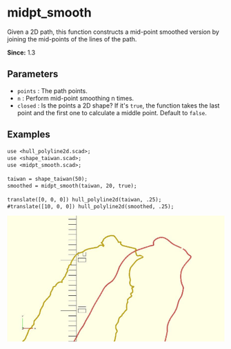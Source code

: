 # midpt_smooth

Given a 2D path, this function constructs a mid-point smoothed version by joining the mid-points of the lines of the path. 

**Since:** 1.3

## Parameters

- `points` : The path points.
- `n` : Perform mid-point smoothing n times.
- `closed` : Is the points a 2D shape? If it's `true`, the function takes the last point and the first one to calculate a middle point. Default to `false`.

## Examples

    use <hull_polyline2d.scad>;
    use <shape_taiwan.scad>;
    use <midpt_smooth.scad>;

    taiwan = shape_taiwan(50);  
    smoothed = midpt_smooth(taiwan, 20, true);

    translate([0, 0, 0]) hull_polyline2d(taiwan, .25); 
    #translate([10, 0, 0]) hull_polyline2d(smoothed, .25);

![midpt_smooth](images/lib3x-midpt_smooth-1.JPG)